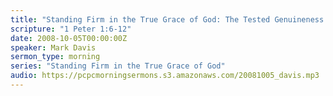 ```yaml
---
title: "Standing Firm in the True Grace of God: The Tested Genuineness of Your Faith"
scripture: "1 Peter 1:6-12"
date: 2008-10-05T00:00:00Z
speaker: Mark Davis
sermon_type: morning
series: "Standing Firm in the True Grace of God"
audio: https://pcpcmorningsermons.s3.amazonaws.com/20081005_davis.mp3 
---
```



